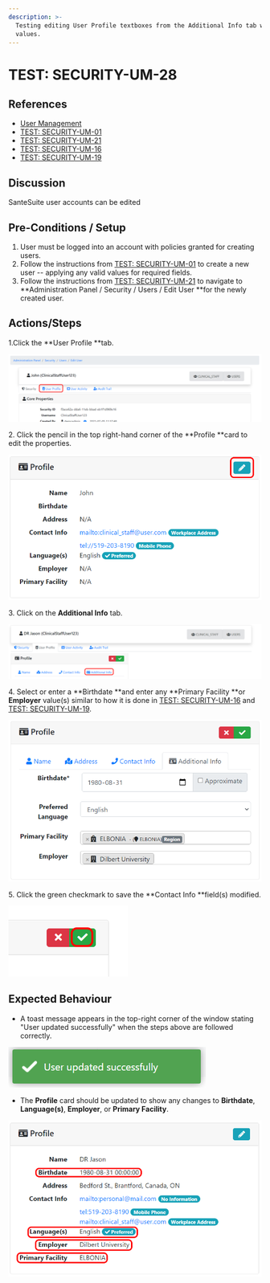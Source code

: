 ```yaml
---
description: >-
  Testing editing User Profile textboxes from the Additional Info tab with valid
  values.
---
```


# TEST: SECURITY-UM-28

## References

* [User Management](../../../../../operations/security-administration/user-management.md)
* [TEST: SECURITY-UM-01](test-security-um-01.md)
* [TEST: SECURITY-UM-21](test-security-um-21.md)
* [TEST: SECURITY-UM-16](test-security-um-16.md)
* [TEST: SECURITY-UM-19](test-security-um-19.md)

## Discussion

SanteSuite user accounts can be edited 

## Pre-Conditions / Setup

1. User must be logged into an account with policies granted for creating users.
2. Follow the instructions from [TEST: SECURITY-UM-01](test-security-um-01.md) to create a new user -- applying any valid values for required fields.
3. Follow the instructions from [TEST: SECURITY-UM-21](test-security-um-21.md) to navigate to **Administration Panel / Security / Users / Edit User **for the newly created user.

## Actions/Steps

1.Click the **User Profile **tab.

![](<../../../../../../.gitbook/assets/image (265).png>)

2\. Click the pencil in the top right-hand corner of the **Profile **card to edit the properties. 

![](<../../../../../../.gitbook/assets/image (272).png>)

3\. Click on the **Additional Info** tab.

![](<../../../../../../.gitbook/assets/image (307).png>)

4\. Select or enter a **Birthdate **and enter any **Primary Facility **or **Employer** value(s) similar to how it is done in [TEST: SECURITY-UM-16](test-security-um-16.md) and [TEST: SECURITY-UM-19](test-security-um-19.md).

![](<../../../../../../.gitbook/assets/image (315).png>)

5\. Click the green checkmark to save the **Contact Info **field(s) modified.

![](<../../../../../../.gitbook/assets/image (264).png>)

## Expected Behaviour

* A toast message appears in the top-right corner of the window stating "User updated successfully" when the steps above are followed correctly.

![](<../../../../../../.gitbook/assets/image (269).png>)

* The **Profile** card should be updated to show any changes to **Birthdate**, **Language(s)**, **Employer**, or **Primary Facility**.

![](<../../../../../../.gitbook/assets/image (312).png>)
